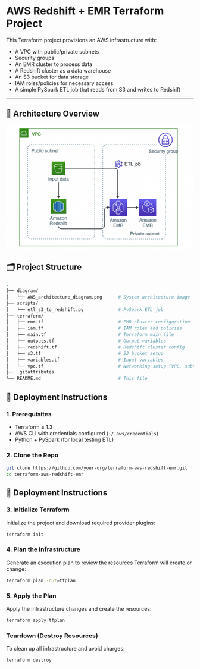 # AWS Redshift + EMR Terraform Project

This Terraform project provisions an AWS infrastructure with:
- A VPC with public/private subnets
- Security groups
- An EMR cluster to process data
- A Redshift cluster as a data warehouse
- An S3 bucket for data storage
- IAM roles/policies for necessary access
- A simple PySpark ETL job that reads from S3 and writes to Redshift

---

## 🔧 Architecture Overview

![Architecture Diagram](./diagram/AWS_architecture_diagram.png)


## 🗂️ Project Structure

```bash
.
├── diagram/
│   └── AWS_architecture_diagram.png      # System architecture image
├── scripts/
│   └── etl_s3_to_redshift.py             # PySpark ETL job
├── terraform/
│   ├── emr.tf                            # EMR cluster configuration
│   ├── iam.tf                            # IAM roles and policies
│   ├── main.tf                           # Terraform main file
│   ├── outputs.tf                        # Output variables
│   ├── redshift.tf                       # Redshift cluster config
│   ├── s3.tf                             # S3 bucket setup
│   ├── variables.tf                      # Input variables
│   └── vpc.tf                            # Networking setup (VPC, subnets, etc.)
├── .gitattributes
└── README.md                             # This file
```
## 🚀 Deployment Instructions

### 1. Prerequisites
- Terraform ≥ 1.3
- AWS CLI with credentials configured (`~/.aws/credentials`)
- Python + PySpark (for local testing ETL)

### 2. Clone the Repo
```bash
git clone https://github.com/your-org/terraform-aws-redshift-emr.git
cd terraform-aws-redshift-emr
```

## 🚀 Deployment Instructions

### 3. Initialize Terraform

Initialize the project and download required provider plugins:

```bash
terraform init
```

### 4. Plan the Infrastructure
Generate an execution plan to review the resources Terraform will create or change:

```bash
terraform plan -out=tfplan
```

### 5. Apply the Plan
Apply the infrastructure changes and create the resources:

```bash
terraform apply tfplan
```


 ### Teardown (Destroy Resources)
To clean up all infrastructure and avoid charges:

```bash
terraform destroy
```
